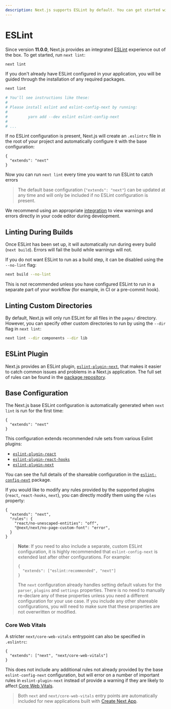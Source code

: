 ```yaml
---
description: Next.js supports ESLint by default. You can get started with ESLint in Next.js here.
---
```


# ESLint

Since version **11.0.0**, Next.js provides an integrated [ESLint](https://eslint.org/) experience out of the box. To get started, run `next lint`:

```bash
next lint
```

If you don't already have ESLint configured in your application, you will be guided through the installation of any required packages.

```bash
next lint

# You'll see instructions like these:
#
# Please install eslint and eslint-config-next by running:
#
#         yarn add --dev eslint eslint-config-next
#
# ...
```

If no ESLint configuration is present, Next.js will create an `.eslintrc` file in the root of your project and automatically configure it with the base configuration:

```
{
  "extends": "next"
}
```

Now you can run `next lint` every time you want to run ESLint to catch errors

> The default base configuration (`"extends": "next"`) can be updated at any time and will only be included if no ESLint configuration is present.

We recommend using an appropriate [integration](https://eslint.org/docs/user-guide/integrations#editors) to view warnings and errors directly in your code editor during development.

## Linting During Builds

Once ESLint has been set up, it will automatically run during every build (`next build`). Errors will fail the build while warnings will not.

If you do not want ESLint to run as a build step, it can be disabled using the `--no-lint` flag:

```bash
next build --no-lint
```

This is not recommended unless you have configured ESLint to run in a separate part of your workflow (for example, in CI or a pre-commit hook).

## Linting Custom Directories

By default, Next.js will only run ESLint for all files in the `pages/` directory. However, you can specify other custom directories to run by using the `--dir` flag in `next lint`:

```bash
next lint --dir components --dir lib
```

## ESLint Plugin

Next.js provides an ESLint plugin, [`eslint-plugin-next`](https://www.npmjs.com/package/@next/eslint-plugin-next), that makes it easier to catch common issues and problems in a Next.js application. The full set of rules can be found in the [package repository](https://github.com/vercel/next.js/tree/master/packages/eslint-plugin-next/lib/rules).

## Base Configuration

The Next.js base ESLint configuration is automatically generated when `next lint` is run for the first time:

```
{
  "extends": "next"
}
```

This configuration extends recommended rule sets from various Eslint plugins:

- [`eslint-plugin-react`](https://www.npmjs.com/package/eslint-plugin-react)
- [`eslint-plugin-react-hooks`](https://www.npmjs.com/package/eslint-plugin-react-hooks)
- [`eslint-plugin-next`](https://www.npmjs.com/package/@next/eslint-plugin-next)

You can see the full details of the shareable configuration in the [`eslint-config-next`](https://www.npmjs.com/package/eslint-config-next) package.

If you would like to modify any rules provided by the supported plugins (`react`, `react-hooks`, `next`), you can directly modify them using the `rules` property:

```
{
  "extends": "next",
  "rules": {
    "react/no-unescaped-entities": "off",
    "@next/next/no-page-custom-font": "error",
  }
}
```

> **Note**: If you need to also include a separate, custom ESLint configuration, it is highly recommended that `eslint-config-next` is extended last after other configurations. For example:
>
> ```
> {
>   "extends": ["eslint:recommended", "next"]
> }
> ```
>
> The `next` configuration already handles setting default values for the `parser`, `plugins` and `settings` properties.
> There is no need to manually re-declare any of these properties unless you need a different configuration for your use case.
> If you include any other shareable configurations, you will need to make sure that these properties are not overwritten or modified.

### Core Web Vitals

A stricter `next/core-web-vitals` entrypoint can also be specified in `.eslintrc`:

```
{
  "extends": ["next", "next/core-web-vitals"]
}
```

This does not include any additional rules not already provided by the base `eslint-config-next` configuration, but will error on a number of important rules in `eslint-plugin-next` instead of provide a warning if they are likely to affect [Core Web Vitals](https://web.dev/vitals/).

> Both `next` and `next/core-web-vitals` entry points are automatically included for new applications built with [Create Next App](/docs/api-reference/create-next-app.md).
